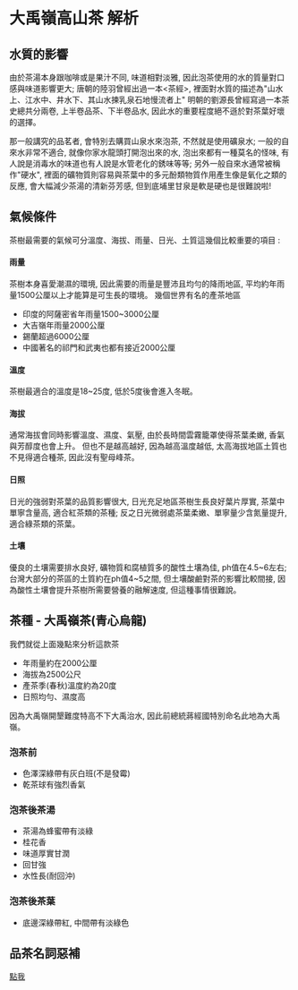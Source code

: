 # 大禹嶺高山茶 解析
## 水質的影響
由於茶湯本身跟咖啡或是果汁不同, 味道相對淡雅, 因此泡茶使用的水的質量對口感與味道影響更大;
唐朝的陸羽曾經出過一本<茶經>, 裡面對水質的描述為"山水上、江水中、井水下、其山水揀乳泉石地慢流者上"
明朝的劉源長曾經寫過一本茶史總共分兩卷, 上半卷品茶、下半卷品水, 因此水的重要程度絕不遜於對茶葉好壞的選擇。

那一般講究的品茗者, 會特別去購買山泉水來泡茶, 不然就是使用礦泉水; 一般的自來水非常不適合, 就像你家水龍頭打開泡出來的水, 
泡出來都有一種莫名的怪味, 有人說是消毒水的味道也有人說是水管老化的銹味等等; 另外一般自來水通常被稱作"硬水", 
裡面的礦物質則容易與茶葉中的多元酚類物質作用產生像是氧化之類的反應, 會大幅減少茶湯的清新芬芳感, 但到底埔里甘泉是軟是硬也是很難說啦!

## 氣候條件
茶樹最需要的氣候可分溫度、海拔、雨量、日光、土質這幾個比較重要的項目 : 
#### 雨量
茶樹本身喜愛潮濕的環境, 因此需要的雨量是豐沛且均勻的降雨地區, 平均約年雨量1500公厘以上才能算是可生長的環境。
幾個世界有名的產茶地區
- 印度的阿薩密省年雨量1500~3000公厘
- 大吉嶺年雨量2000公厘
- 錫蘭超過6000公厘
- 中國著名的祁門和武夷也都有接近2000公厘

#### 溫度
茶樹最適合的溫度是18~25度, 低於5度後會進入冬眠。

#### 海拔
通常海拔會同時影響溫度、濕度、氣壓, 由於長時間雲霧籠罩使得茶葉柔嫩, 香氣與芳醇度也會上升。
但也不是越高越好, 因為越高溫度越低, 太高海拔地區土質也不見得適合種茶, 因此沒有聖母峰茶。

#### 日照
日光的強弱對茶葉的品質影響很大, 日光充足地區茶樹生長良好葉片厚實, 茶葉中單寧含量高, 適合紅茶類的茶種;
反之日光微弱處茶葉柔嫩、單寧量少含氮量提升, 適合綠茶類的茶葉。

#### 土壤
優良的土壤需要排水良好, 礦物質和腐植質多的酸性土壤為佳, ph值在4.5~6左右;
台灣大部分的茶區的土質約在ph值4~5之間, 但土壤酸鹼對茶的影響比較間接, 因為酸性土壤會提升茶樹所需要營養的融解速度,
但這種事情很難說。


## 茶種 - 大禹嶺茶(青心烏龍)
我們就從上面幾點來分析這款茶
- 年雨量約在2000公厘
- 海拔為2500公尺
- 產茶季(春秋)溫度約為20度
- 日照均勻、濕度高

因為大禹嶺開墾難度特高不下大禹治水, 因此前總統蔣經國特別命名此地為大禹嶺。


### 泡茶前
- 色澤深綠帶有灰白班(不是發霉)
- 乾茶球有強烈香氣
### 泡茶後茶湯
- 茶湯為蜂蜜帶有淡綠
- 桂花香
- 味道厚實甘潤
- 回甘強
- 水性長(耐回沖)
### 泡茶後茶葉
- 底邊深綠帶紅, 中間帶有淡綠色




## 品茶名詞惡補
[點我](https://www.wuhexuan.biz/2018/11/while-you-tasting-tea-how-do-you-describe-it-in-proper-and-professional.html)
